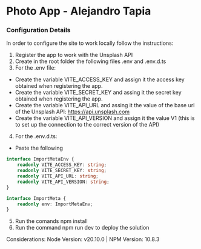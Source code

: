 # Photo App - Alejandro Tapia

### Configuration Details

In order to configure the site to work locally follow the instructions:

1. Register the app to work with the Unsplash API
2. Create in the root folder the following files .env and .env.d.ts
3. For the .env file:
- Create the variable VITE_ACCESS_KEY and assign it the access key obtained when registering the app.
- Create the variable VITE_SECRET_KEY and assing it the secret key obtained when registering the app.
- Create the variable VITE_API_URL and assing it the value of the base url of the Unsplash API: https://api.unsplash.com
- Create the variable VITE_API_VERSION and assign it the value V1 (this is to set up the connection to the correct version of the API)
4. For the .env.d.ts:
- Paste the following
```ts
interface ImportMetaEnv {
    readonly VITE_ACCESS_KEY: string;
    readonly VITE_SECRET_KEY: string;
    readonly VITE_API_URL: string;
    readonly VITE_API_VERSION: string;
}

interface ImportMeta {
    readonly env: ImportMetaEnv;
}
```
5. Run the comands npm install
6. Run the command npm run dev to deploy the solution

Considerations: Node Version: v20.10.0 | NPM Version: 10.8.3
